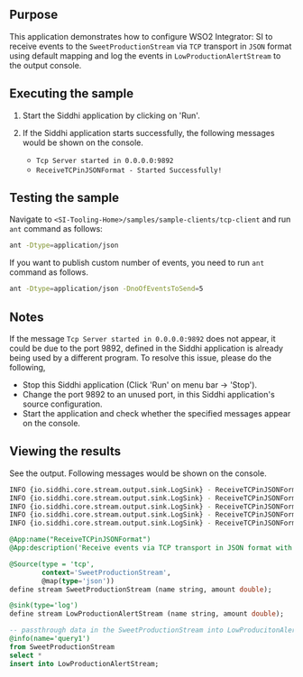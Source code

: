 ## Purpose

This application demonstrates how to configure WSO2 Integrator: SI to receive events to the `SweetProductionStream` via `TCP` transport in `JSON` format using default mapping and log the events in `LowProductionAlertStream` to the output console.

## Executing the sample

1. Start the Siddhi application by clicking on 'Run'.
2. If the Siddhi application starts successfully, the following messages would be shown on the console.

    * `Tcp Server started in 0.0.0.0:9892`
    * `ReceiveTCPinJSONFormat - Started Successfully!`

## Testing the sample

Navigate to `<SI-Tooling-Home>/samples/sample-clients/tcp-client` and run `ant` command as follows:

```bash
ant -Dtype=application/json
```

If you want to publish custom number of events, you need to run `ant` command as follows.

```bash
ant -Dtype=application/json -DnoOfEventsToSend=5
```

## Notes

If the message `Tcp Server started in 0.0.0.0:9892` does not appear, it could be due to the port 9892, defined in the Siddhi application is already being used by a different program. To resolve this issue, please do the following,

* Stop this Siddhi application (Click 'Run' on menu bar -> 'Stop').
* Change the port 9892 to an unused port, in this Siddhi application's source configuration.
* Start the application and check whether the specified messages appear on the console.

## Viewing the results

See the output. Following messages would be shown on the console.

```bash
INFO {io.siddhi.core.stream.output.sink.LogSink} - ReceiveTCPinJSONFormat : LowProductionAlertStream : Event{timestamp=1513049050858, data=[Gingerbread, 6664.0], isExpired=false}
INFO {io.siddhi.core.stream.output.sink.LogSink} - ReceiveTCPinJSONFormat : LowProductionAlertStream : Event{timestamp=1513049051858, data=[Cream Sandwich, 6190.0], isExpired=false}
INFO {io.siddhi.core.stream.output.sink.LogSink} - ReceiveTCPinJSONFormat : LowProductionAlertStream : Event{timestamp=1513049052859, data=[Gingerbread, 9725.0], isExpired=false}
INFO {io.siddhi.core.stream.output.sink.LogSink} - ReceiveTCPinJSONFormat : LowProductionAlertStream : Event{timestamp=1513049053859, data=[Donut, 7777.0], isExpired=false}
INFO {io.siddhi.core.stream.output.sink.LogSink} - ReceiveTCPinJSONFormat : LowProductionAlertStream : Event{timestamp=1513049054860, data=[Honeycomb, 8818.0], isExpired=false}
```

```sql
@App:name("ReceiveTCPinJSONFormat")
@App:description('Receive events via TCP transport in JSON format with default mapping and view the output on the console.')

@Source(type = 'tcp',
        context='SweetProductionStream',
        @map(type='json'))
define stream SweetProductionStream (name string, amount double);

@sink(type='log')
define stream LowProductionAlertStream (name string, amount double);

-- passthrough data in the SweetProductionStream into LowProducitonAlertStream
@info(name='query1')
from SweetProductionStream
select *
insert into LowProductionAlertStream;
```
